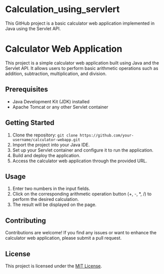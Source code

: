 # Calculation_using_servlert
This GitHub project is a basic calculator web application implemented in Java using the Servlet API.
# Calculator Web Application

This project is a simple calculator web application built using Java and the Servlet API. It allows users to perform basic arithmetic operations such as addition, subtraction, multiplication, and division.

## Prerequisites
- Java Development Kit (JDK) installed
- Apache Tomcat or any other Servlet container

## Getting Started
1. Clone the repository: `git clone https://github.com/your-username/calculator-webapp.git`
2. Import the project into your Java IDE.
3. Set up your Servlet container and configure it to run the application.
4. Build and deploy the application.
5. Access the calculator web application through the provided URL.

## Usage
1. Enter two numbers in the input fields.
2. Click on the corresponding arithmetic operation button (+, -, \*, /) to perform the desired calculation.
3. The result will be displayed on the page.

## Contributing
Contributions are welcome! If you find any issues or want to enhance the calculator web application, please submit a pull request.

## License
This project is licensed under the [MIT License](https://opensource.org/licenses/MIT).
